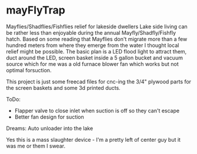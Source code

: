 # mayFlyTrap
Mayflies/Shadflies/Fishflies relief for lakeside dwellers
Lake side living can be rather less than enjoyable during the annual Mayfly/Shadfly/Fishfly hatch.  Based on some reading that Mayflies don't migrate more than a few hundred meters from where they emerge from the water I thought local relief might be possible.  The basic plan is a LED flood light to attract them, duct around the LED, screen basket inside a 5 gallon bucket and vacuum source which for me was a old furnace blower fan which works but not optimal forsuction.
 
This project is just some freecad files for cnc-ing the 3/4" plywood parts for the screen baskets and some 3d printed ducts. 

ToDo:
- Flapper valve to close inlet when suction is off so they can't escape
- Better fan design for suction

Dreams:
Auto unloader into the lake 

Yes this is a mass slaughter device - I'm a pretty left of center guy but it was me or them I swear.
